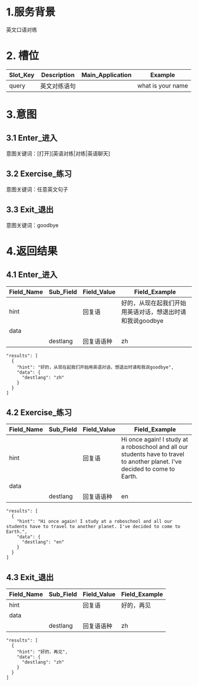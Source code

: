 # 1.服务背景

英文口语对练

# 2. 槽位

| Slot\_Key | Description | Main\_Application | Example |
| --- | --- | --- | --- |
| query | 英文对练语句 |  | what is your name |

# 3.意图

## 3.1 Enter\_进入

意图关键词：[打开][英语对练|对练|英语聊天]

## 3.2 Exercise\_练习

意图关键词：任意英文句子

## 3.3 Exit\_退出

意图关键词：goodbye

# 4.返回结果

## 4.1 Enter\_进入

| **Field\_Name** | **Sub\_Field** | **Field\_Value** | **Field\_Example** |
| --- | --- | --- | --- |
| hint |  | 回复语 | 好的，从现在起我们开始用英语对话，想退出时请和我说goodbye |
| data |  |  |  |
|  | destlang | 回复语语种 | zh |

```
"results": [
  {
    "hint": "好的，从现在起我们开始用英语对话，想退出时请和我说goodbye",
    "data": {
      "destlang": "zh"
    }
  }
]
```

## 4.2 Exercise\_练习

| **Field\_Name** | **Sub\_Field** | **Field\_Value** | **Field\_Example** |
| --- | --- | --- | --- |
| hint |  | 回复语 | Hi once again! I study at a roboschool and all our students have to travel to another planet. I've decided to come to Earth. |
| data |  |  |  |
|  | destlang | 回复语语种 | en |

```
"results": [
  {
    "hint": "Hi once again! I study at a roboschool and all our students have to travel to another planet. I've decided to come to Earth.",
    "data": {
      "destlang": "en"
    }
  }
]
```

## 4.3 Exit\_退出

| **Field\_Name** | **Sub\_Field** | **Field\_Value** | **Field\_Example** |
| --- | --- | --- | --- |
| hint |  | 回复语 | 好的，再见 |
| data |  |  |  |
|  | destlang | 回复语语种 | zh |

```
"results": [
  {
    "hint": "好的，再见",
    "data": {
      "destlang": "zh"
    }
  }
]
```
